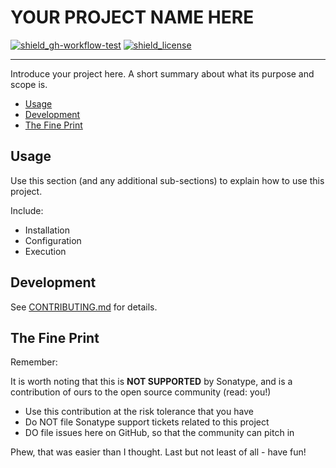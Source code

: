 # YOUR PROJECT NAME HERE

<!-- Badges Section -->
[![shield_gh-workflow-test]][link_gh-workflow-test]
[![shield_license]][license_file]
<!-- Add other badges or shields as appropriate -->

---

Introduce your project here. A short summary about what its purpose and scope is.

- [Usage](#usage)
- [Development](#development)
- [The Fine Print](#the-fine-print)

## Usage

Use this section (and any additional sub-sections) to explain how to use this project.

Include:
- Installation
- Configuration
- Execution

## Development

See [CONTRIBUTING.md](./CONTRIBUTING.md) for details.

## The Fine Print

Remember:

It is worth noting that this is **NOT SUPPORTED** by Sonatype, and is a contribution of ours to the open source community (read: you!)

* Use this contribution at the risk tolerance that you have
* Do NOT file Sonatype support tickets related to this project
* DO file issues here on GitHub, so that the community can pitch in

Phew, that was easier than I thought. Last but not least of all - have fun!

<!-- Links Section -->
[shield_gh-workflow-test]: https://img.shields.io/github/actions/workflow/status/sonatype-nexus-community/community-project-template/test.yml?branch=main&logo=GitHub&logoColor=white "build"
[shield_license]: https://img.shields.io/github/license/sonatype-nexus-community/community-project-template?logo=open%20source%20initiative&logoColor=white "license"

[link_gh-workflow-test]: https://github.com/sonatype-nexus-community/community-project-template/actions/workflows/test.yml?query=branch%3Amain
[license_file]: https://github.com/sonatype-nexus-community/community-project-template/blob/main/LICENSE